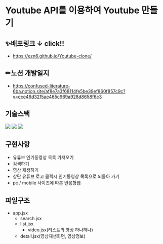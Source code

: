 # Youtube API를 이용하여 Youtube 만들기

## ✨배포링크 ↓ click!!

- https://ezn6.github.io/Youtube-clone/

## ✏노션 개발일지

- https://confused-literature-6ba.notion.site/af8e7a3f68114fe5be39ef860f857c9c?v=ece46d32f5ae465c969a928d8658f6c3

## 기술스택

<img src="https://img.shields.io/badge/JavaScript-F7DF1E?style=for-the-badge&logo=JavaScript&logoColor=black"> <img src="https://img.shields.io/badge/React-61DAFB?style=for-the-badge&logo=React&logoColor=black"> <img src="https://img.shields.io/badge/PostCSS-DD3A0A?style=for-the-badge&logo=PostCSS&logoColor=white">

## 구현사항

- 유튜브 인기동영상 목록 가져오기
- 검색하기
- 영상 재생하기
- 상단 유튜브 로고 클릭시 인기동영상 목록으로 되돌아 가기
- pc / mobile 사이즈에 따른 반응형웹

## 파일구조

- app.jsx
  - search.jsx
  - list.jsx
    - video.jsx(리스트의 영상 하나하나)
  - detail.jsx(영상재생화면, 영상정보)

